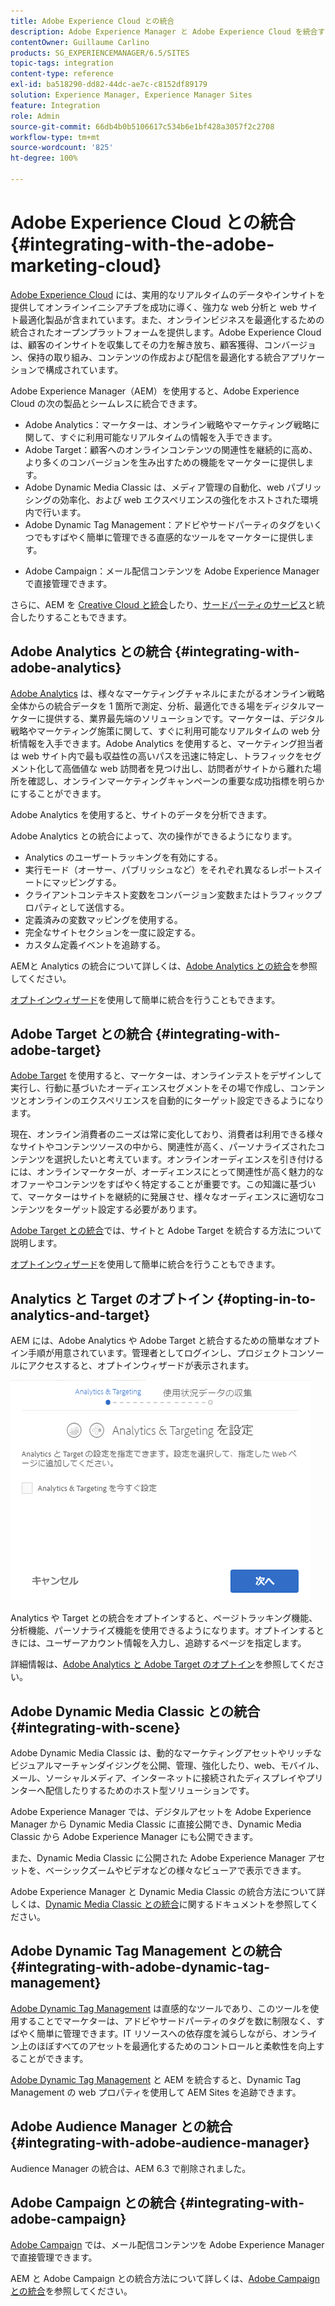 ```yaml
---
title: Adobe Experience Cloud との統合
description: Adobe Experience Manager と Adobe Experience Cloud を統合する方法について説明します。
contentOwner: Guillaume Carlino
products: SG_EXPERIENCEMANAGER/6.5/SITES
topic-tags: integration
content-type: reference
exl-id: ba518290-dd82-44dc-ae7c-c8152df89179
solution: Experience Manager, Experience Manager Sites
feature: Integration
role: Admin
source-git-commit: 66db4b0b5106617c534b6e1bf428a3057f2c2708
workflow-type: tm+mt
source-wordcount: '825'
ht-degree: 100%

---
```


# Adobe Experience Cloud との統合{#integrating-with-the-adobe-marketing-cloud}

[Adobe Experience Cloud](https://business.adobe.com/jp/products/marketing-cloud/main.html?lang=ja) には、実用的なリアルタイムのデータやインサイトを提供してオンラインイニシアチブを成功に導く、強力な web 分析と web サイト最適化製品が含まれています。また、オンラインビジネスを最適化するための統合されたオープンプラットフォームを提供します。Adobe Experience Cloud は、顧客のインサイトを収集してその力を解き放ち、顧客獲得、コンバージョン、保持の取り組み、コンテンツの作成および配信を最適化する統合アプリケーションで構成されています。

Adobe Experience Manager（AEM）を使用すると、Adobe Experience Cloud の次の製品とシームレスに統合できます。

* Adobe Analytics：マーケターは、オンライン戦略やマーケティング戦略に関して、すぐに利用可能なリアルタイムの情報を入手できます。
* Adobe Target：顧客へのオンラインコンテンツの関連性を継続的に高め、より多くのコンバージョンを生み出すための機能をマーケターに提供します。
* Adobe Dynamic Media Classic は、メディア管理の自動化、web パブリッシングの効率化、および web エクスペリエンスの強化をホストされた環境内で行います。
* Adobe Dynamic Tag Management：アドビやサードパーティのタグをいくつでもすばやく簡単に管理できる直感的なツールをマーケターに提供します。
<!-- Search&Promote is end of life as of September 1, 2022 * Adobe Search&Promote gives marketers the ability to control and optimize the search results on their sites. -->
* Adobe Campaign：メール配信コンテンツを Adobe Experience Manager で直接管理できます。

さらに、AEM を [Creative Cloud と統合](/help/assets/aem-cc-integration-best-practices.md)したり、[サードパーティのサービス](/help/sites-administering/third-party-services.md)と統合したりすることもできます。

## Adobe Analytics との統合 {#integrating-with-adobe-analytics}

[Adobe Analytics](https://business.adobe.com/jp/products/analytics/adobe-analytics.html?lang=ja) は、様々なマーケティングチャネルにまたがるオンライン戦略全体からの統合データを 1 箇所で測定、分析、最適化できる場をディジタルマーケターに提供する、業界最先端のソリューションです。マーケターは、デジタル戦略やマーケティング施策に関して、すぐに利用可能なリアルタイムの web 分析情報を入手できます。Adobe Analytics を使用すると、マーケティング担当者は web サイト内で最も収益性の高いパスを迅速に特定し、トラフィックをセグメント化して高価値な web 訪問者を見つけ出し、訪問者がサイトから離れた場所を確認し、オンラインマーケティングキャンペーンの重要な成功指標を明らかにすることができます。

Adobe Analytics を使用すると、サイトのデータを分析できます。

Adobe Analytics との統合によって、次の操作ができるようになります。

* Analytics のユーザートラッキングを有効にする。
* 実行モード（オーサー、パブリッシュなど）をそれぞれ異なるレポートスイートにマッピングする。
* クライアントコンテキスト変数をコンバージョン変数またはトラフィックプロパティとして送信する。
* 定義済みの変数マッピングを使用する。
* 完全なサイトセクションを一度に設定する。
* カスタム定義イベントを追跡する。

AEMと Analytics の統合について詳しくは、[Adobe Analytics との統合](/help/sites-administering/adobeanalytics.md)を参照してください。

[オプトインウィザード](/help/sites-administering/opt-in.md)を使用して簡単に統合を行うこともできます。

## Adobe Target との統合 {#integrating-with-adobe-target}

[Adobe Target](https://business.adobe.com/jp/products/target/adobe-target.html?lang=ja) を使用すると、マーケターは、オンラインテストをデザインして実行し、行動に基づいたオーディエンスセグメントをその場で作成し、コンテンツとオンラインのエクスペリエンスを自動的にターゲット設定できるようになります。

現在、オンライン消費者のニーズは常に変化しており、消費者は利用できる様々なサイトやコンテンツソースの中から、関連性が高く、パーソナライズされたコンテンツを選択したいと考えています。オンラインオーディエンスを引き付けるには、オンラインマーケターが、オーディエンスにとって関連性が高く魅力的なオファーやコンテンツをすばやく特定することが重要です。この知識に基づいて、マーケターはサイトを継続的に発展させ、様々なオーディエンスに適切なコンテンツをターゲット設定する必要があります。

[Adobe Target との統合](/help/sites-administering/target.md)では、サイトと Adobe Target を統合する方法について説明します。

[オプトインウィザード](/help/sites-administering/opt-in.md)を使用して簡単に統合を行うこともできます。

## Analytics と Target のオプトイン {#opting-in-to-analytics-and-target}

AEM には、Adobe Analytics や Adobe Target と統合するための簡単なオプトイン手順が用意されています。管理者としてログインし、プロジェクトコンソールにアクセスすると、オプトインウィザードが表示されます。

![chlimage_1-107](assets/chlimage_1-107a.png)

Analytics や Target との統合をオプトインすると、ページトラッキング機能、分析機能、パーソナライズ機能を使用できるようになります。オプトインするときには、ユーザーアカウント情報を入力し、追跡するページを指定します。

詳細情報は、[Adobe Analytics と Adobe Target のオプトイン](/help/sites-administering/opt-in.md)を参照してください。

## Adobe Dynamic Media Classic との統合 {#integrating-with-scene}

Adobe Dynamic Media Classic は、動的なマーケティングアセットやリッチなビジュアルマーチャンダイジングを公開、管理、強化したり、web、モバイル、メール、ソーシャルメディア、インターネットに接続されたディスプレイやプリンターへ配信したりするためのホスト型ソリューションです。

Adobe Experience Manager では、デジタルアセットを Adobe Experience Manager から Dynamic Media Classic に直接公開でき、Dynamic Media Classic から Adobe Experience Manager にも公開できます。

また、Dynamic Media Classic に公開された Adobe Experience Manager アセットを、ベーシックズームやビデオなどの様々なビューアで表示できます。

Adobe Experience Manager と Dynamic Media Classic の統合方法について詳しくは、[Dynamic Media Classic との統合](/help/sites-administering/scene7.md)に関するドキュメントを参照してください。

## Adobe Dynamic Tag Management との統合 {#integrating-with-adobe-dynamic-tag-management}

[Adobe Dynamic Tag Management](https://business.adobe.com/jp/products/experience-platform/adobe-experience-platform.html?lang=ja) は直感的なツールであり、このツールを使用することでマーケターは、アドビやサードパーティのタグを数に制限なく、すばやく簡単に管理できます。IT リソースへの依存度を減らしながら、オンライン上のほぼすべてのアセットを最適化するためのコントロールと柔軟性を向上することができます。

[Adobe Dynamic Tag Management](/help/sites-administering/dtm.md) と AEM を統合すると、Dynamic Tag Management の web プロパティを使用して AEM Sites を追跡できます。

## Adobe Audience Manager との統合 {#integrating-with-adobe-audience-manager}

Audience Manager の統合は、AEM 6.3 で削除されました。

<!-- Search&Promote is end of life as of September 1, 2022 ## Integrating with Search&Promote {#integrating-with-search-promote} -->

<!-- Search&Promote is end of life as of September 1, 2022 Adobe Search&Promote enables marketers to optimizehow visitors browse, find, compare, and select relevant products and content on web and mobile sites. Businesses can easily promote priority items based on business objectives and visitor intent, and automate merchandising and promotions activity via KPI-based triggers or metrics. -->

<!-- Search&Promote is end of life as of September 1, 2022 Adobe Search&Promote is a reliable and scalable hosted site search application, capable of scaling to millions of pages or products, for heavily visited online businesses ranging from retail to news sites. It offers unprecedented levels of marketer control and metrics-based relevance. -->

<!-- Search&Promote is end of life as of September 1, 2022 For information about integrating AEM and Search&Promote, see [Integrating with Adobe Search&Promote](/help/sites-administering/search-and-promote.md). -->

## Adobe Campaign との統合 {#integrating-with-adobe-campaign}

[Adobe Campaign](https://business.adobe.com/jp/products/campaign/adobe-campaign.html?lang=ja) では、メール配信コンテンツを Adobe Experience Manager で直接管理できます。

AEM と Adobe Campaign との統合方法について詳しくは、[Adobe Campaign との統合](/help/sites-administering/campaignstandard.md)を参照してください。